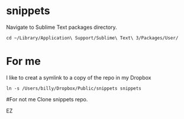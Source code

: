 snippets
========

Navigate to Sublime Text packages directory.
```shell
cd ~/Library/Application\ Support/Sublime\ Text\ 3/Packages/User/
```

# For me
I like to creat a symlink to a copy of the repo in my Dropbox
```shell
ln -s /Users/billy/Dropbox/Public/snippets snippets
```

#For not me
Clone snippets repo.

EZ

